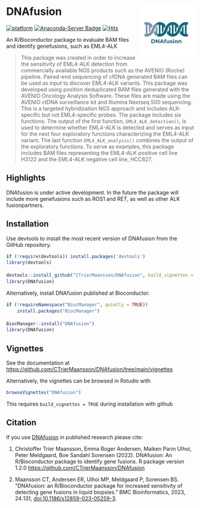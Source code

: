 # DNAfusion <img src="vignettes/logo.png" width="150" align="right">
[![platform](http://www.bioconductor.org/shields/availability/devel/DNAfusion.svg)](https://bioconductor.org/packages/release/bioc/html/DNAfusion.html#archives)
[![Anaconda-Server Badge](
https://anaconda.org/bioconda/bioconductor-dnafusion/badges/downloads.svg)](
https://anaconda.org/bioconda/bioconductor-dnafusion/badges/downloads.svg)
[![Hits](https://hits.seeyoufarm.com/api/count/incr/badge.svg?url=https%3A%2F%2Fgithub.com%2FCTrierMaansson%2FDNAfusion&count_bg=%2379C83D&title_bg=%23555555&icon=&icon_color=%23E7E7E7&title=hits&edge_flat=false)](https://hits.seeyoufarm.com)

An R/Bioconductor package to evaluate BAM files and identify genefusions, such as EML4-ALK

> This package was created in order to increase the sensitivity of EML4-ALK detection from commercially available NGS products such as the AVENIO (Roche) pipeline. Paired-end sequencing of cfDNA generated BAM files can be used as input to discover EML4-ALK variants. This package was developed using position deduplicated BAM files generated with the AVENIO Oncology Analysis Software. These files are made using the AVENIO ctDNA surveillance kit and Illumina Nextseq 500 sequencing. This is a targeted hybridization NGS approach and includes ALK-specific but not EML4-specific probes. The package includes six functions. The output of the first function, `EML4_ALK_detection()`, is used to determine whether EML4-ALK is detected and serves as input for the next four  exploratory functions characterizing the EML4-ALK variant. The last function `EML4_ALK_analysis()` combines the output of the exploratory functions. To serve as examples, this package includes BAM files representing the EML4-ALK positive cell line H3122 and the EML4-ALK negative cell line, HCC827.

## Highlights
DNAfusion is under active development. In the future the package will include more genefusions such as ROS1 and RET, as well as other ALK fusionpartners.

## Installation

Use devtools to install the most recent version of DNAfusion from the GitHub repository.

```R
if (!require(devtools)) install.packages('devtools')
library(devtools)

devtools::install_github("CTrierMaansson/DNAfusion", build_vignettes = TRUE)
library(DNAfusion)

```

Alternatively, install DNAfusion published at Bioconductor.

```R
if (!requireNamespace("BiocManager", quietly = TRUE))
    install.packages("BiocManager")

BiocManager::install("DNAfusion")
library(DNAfusion)

```

## Vignettes

See the documentation at https://github.com/CTrierMaansson/DNAfusion/tree/main/vignettes

Alternatively, the vignettes can be browsed in Rstudio with 

 ```R
browseVignettes("DNAfusion")
```
This requires `build_vignettes = TRUE` during installation with github

## Citation

If you use [DNAfusion](https://bioconductor.org/packages/release/bioc/html/DNAfusion.html) 
in published research please cite:

1.  Christoffer Trier Maansson, Emma Roger Andersen, Maiken Parm Ulhoi, Peter Meldgaard, Boe Sandahl Sorensen (2022). DNAfusion: An R/Bioconductor package to identify gene fusions. R package version 1.2.0 <https://github.com/CTrierMaansson/DNAfusion>

2.  Maansson CT, Andersen ER, Ulhoi MP, Meldgaard P, Sorensen BS. “DNAfusion: an
R/Bioconductor package for increased sensitivity of detecting gene fusions in liquid
biopsies.” BMC Bioinformatics, 2023, 24:131,
[doi:10.1186/s12859-023-05259-3](https://doi.org/10.1186/s12859-023-05259-3).
